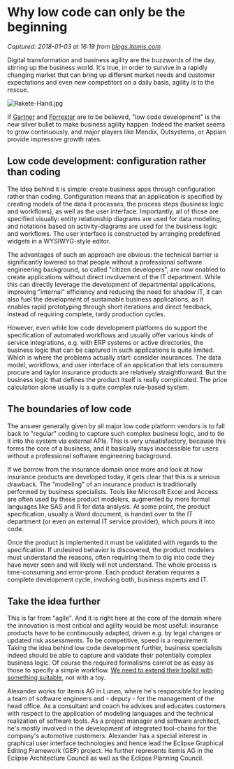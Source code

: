 # Why low code can only be the beginning

_Captured: 2018-01-03 at 16:19 from [blogs.itemis.com](https://blogs.itemis.com/en/why-low-code-can-only-be-the-beginning?utm_source=hs_email&utm_medium=email&utm_content=59754756&_hsenc=p2ANqtz--tYRmRnArsY2sr83H6rWwTIdudlvNeW1vdPh14W_1fgcEsIz2oEzdGULrPecfdvcLY8Id84VGqlFAzteTK4K4onICZzw&_hsmi=59754756)_

Digital transformation and business agility are the buzzwords of the day, stirring up the business world. It's true, in order to survive in a rapidly changing market that can bring up different market needs and customer expectations and even new competitors on a daily basis, agility is to the rescue.

![Rakete-Hand.jpg](https://blogs.itemis.com/hs-fs/hubfs/Blog/Software%20Development/Rakete-Hand.jpg?t=1514992779618&width=2172&height=1035&name=Rakete-Hand.jpg)

If [Gartner](https://www.gartner.com/doc/reprints?id=1-3W4WJDK&ct=170322) and [Forrester](https://reprints.forrester.com/#/assets/2/160/RES117623/report) are to be believed, "low code development" is the new silver bullet to make business agility happen. Indeed the market seems to grow continuously, and major players like Mendix, Outsystems, or Appian provide impressive growth rates.

## Low code development: configuration rather than coding

The idea behind it is simple: create business apps through configuration rather than coding. Configuration means that an application is specified by creating models of the data it processes, the process steps (business logic and workflows), as well as the user interface. Importantly, all of those are specified visually: entity relationship diagrams are used for data modeling, and notations based on activity-diagrams are used for the business logic and workflows. The user interface is constructed by arranging predefined widgets in a WYSIWYG-style editor.

The advantages of such an approach are obvious: the technical barrier is significantly lowered so that people without a professional software engineering background, so called "citizen developers", are now enabled to create applications without direct involvement of the IT department. While this can directly leverage the development of departmental applications, improving "internal" efficiency and reducing the need for shadow IT, it can also fuel the development of sustainable business applications, as it enables rapid prototyping through short iterations and direct feedback, instead of requiring complete, tardy production cycles.

However, even while low code development platforms do support the specification of automated workflows and usually offer various kinds of service integrations, e.g. with ERP systems or active directories, the business logic that can be captured in such applications is quite limited. Which is where the problems actually start: consider insurances. The data model, workflows, and user interface of an application that lets consumers procure and taylor insurance products are relatively straightforward. But the business logic that defines the product itself is really complicated. The price calculation alone usually is a quite complex rule-based system.

## The boundaries of low code

The answer generally given by all major low code platform vendors is to fall back to "regular" coding to capture such complex business logic, and to tie it into the system via external APIs. This is very unsatisfactory, because this forms the core of a business, and it basically stays inaccessible for users without a professional software engineering background.

If we borrow from the insurance domain once more and look at how insurance products are developed today, it gets clear that this is a serious drawback. The "modeling" of an insurance product is traditionally performed by business specialists. Tools like Microsoft Excel and Access are often used by these product modelers, augmented by more formal languages like SAS and R for data analysis. At some point, the product specification, usually a Word document, is handed over to the IT department (or even an external IT service provider), which pours it into code.

Once the product is implemented it must be validated with regards to the specification. If undesired behavior is discovered, the product modelers must understand the reasons, often requiring them to dig into code they have never seen and will likely will not understand. The whole process is time-consuming and error-prone. Each product iteration requires a complete development cycle, involving both, business experts and IT.

## Take the idea further

This is far from "agile". And it is right here at the core of the domain where the innovation is most critical and agility would be most useful: insurance products have to be continuously adapted, driven e.g. by legal changes or updated risk assessments. To be competitive, speed is a requirement. Taking the idea behind low code development further, business specialists indeed should be able to capture and validate their potentially complex business logic. Of course the required formalisms cannot be as easy as those to specify a simple workflow. [We need to extend their toolkit with something suitable](https://www.itemis.com/en/convecton), not with a toy.

Alexander works for itemis AG in Lunen, where he's responsible for leading a team of software engineers and - deputy - for the management of the head office. As a consultant and coach he advises and educates customers with respect to the application of modeling languages and the technical realization of software tools. As a project manager and software architect, he's mostly involved in the development of integrated tool-chains for the company's automotive customers. Alexander has a special interest in graphical user interface technologies and hence lead the Eclipse Graphical Editing Framework (GEF) project. He further represents itemis AG in the Eclipse Architecture Council as well as the Eclipse Planning Council.
